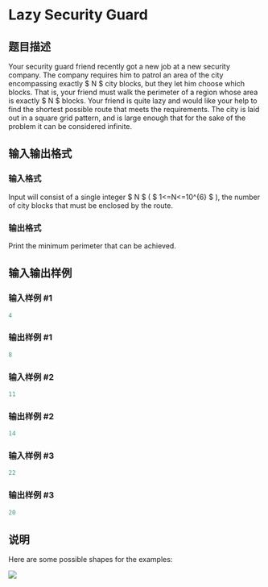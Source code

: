 # Lazy Security Guard

## 题目描述

Your security guard friend recently got a new job at a new security company. The company requires him to patrol an area of the city encompassing exactly $ N $ city blocks, but they let him choose which blocks. That is, your friend must walk the perimeter of a region whose area is exactly $ N $ blocks. Your friend is quite lazy and would like your help to find the shortest possible route that meets the requirements. The city is laid out in a square grid pattern, and is large enough that for the sake of the problem it can be considered infinite.

## 输入输出格式

### 输入格式

Input will consist of a single integer $ N $ ( $ 1<=N<=10^{6} $ ), the number of city blocks that must be enclosed by the route.

### 输出格式

Print the minimum perimeter that can be achieved.

## 输入输出样例

### 输入样例 #1

```cpp
4

```
### 输出样例 #1

```cpp
8

```
### 输入样例 #2

```cpp
11

```
### 输出样例 #2

```cpp
14

```
### 输入样例 #3

```cpp
22

```
### 输出样例 #3

```cpp
20

```
## 说明

Here are some possible shapes for the examples:

![](https://cdn.luogu.com.cn/upload/vjudge_pic/CF859B/5e7ebb69b8e66ba58196d654a3513a2ca92c6a2a.png)

